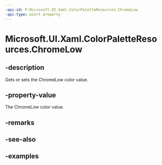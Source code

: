 ```yaml
---
-api-id: P:Microsoft.UI.Xaml.ColorPaletteResources.ChromeLow
-api-type: winrt property
---
```


<!-- Property syntax.
public IReference<Color> ChromeLow { get;  set; }
-->

# Microsoft.UI.Xaml.ColorPaletteResources.ChromeLow

## -description

Gets or sets the ChromeLow color value.

## -property-value

The ChromeLow color value.

## -remarks

## -see-also

## -examples

